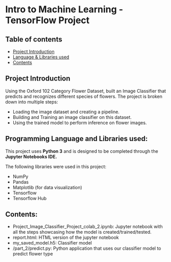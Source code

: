 # Intro to Machine Learning - TensorFlow Project
## Table of contents
* [Project Introduction](#project-Introduction)
* [Language & Libraries used](#programming-Language-and-Libraries-used)
* [Contents](#contents)

## Project Introduction
Using the Oxford 102 Category Flower Dataset, built an Image Classifier that predicts and recognizes different species of flowers. The project is broken down into multiple steps:

* Loading the image dataset and creating a pipeline.
* Building and Training an image classifier on this dataset.
* Using the trained model to perform inference on flower images.

## Programming Language and Libraries used: 
This project uses **Python 3** and is designed to be completed through the **Jupyter Notebooks IDE.**

The following libraries were used in this project:
* NumPy
* Pandas
* Matplotlib (for data visualization)
* Tensorflow
* Tensorflow Hub

## Contents:
* Project_Image_Classifier_Project_colab_2.ipynb: Jupyter notebook with all the steps showcasing how the model is created/trained/tested.
* report.html: HTML version of the jupyter notebook
* my_saved_model.h5: Classifier model
* /part_2/predict.py: Python application that uses our classifier model to predict flower type
